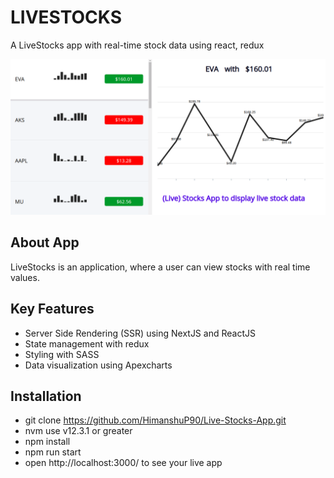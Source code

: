 # LIVESTOCKS

A LiveStocks app with real-time stock data using react, redux

![liveStocks](./live-stock-app.png)

## About App

LiveStocks is an application, where a user can view stocks with real time values.

## Key Features

- Server Side Rendering (SSR) using NextJS and ReactJS
- State management with redux
- Styling with SASS
- Data visualization using Apexcharts

## Installation

- git clone https://github.com/HimanshuP90/Live-Stocks-App.git
- nvm use v12.3.1 or greater
- npm install
- npm run start
- open http://localhost:3000/ to see your live app
